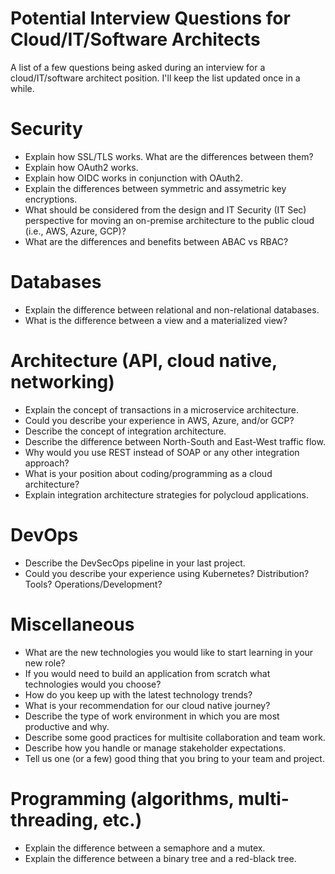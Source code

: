 # Potential Interview Questions for Cloud/IT/Software Architects
A list of a few questions being asked during an interview for a cloud/IT/software architect position. I'll keep the list updated once in a while.
# Security
* Explain how SSL/TLS works. What are the differences between them?
* Explain how OAuth2 works.
* Explain how OIDC works in conjunction with OAuth2.
* Explain the differences between symmetric and assymetric key encryptions.
* What should be considered from the design and IT Security (IT Sec) perspective for moving an on-premise architecture to the public cloud (i.e., AWS, Azure, GCP)?
* What are the differences and benefits between ABAC vs RBAC?
# Databases
* Explain the difference between relational and non-relational databases.
* What is the difference between a view and a materialized view?
# Architecture (API, cloud native, networking)
* Explain the concept of transactions in a microservice architecture.
* Could you describe your experience in AWS, Azure, and/or GCP?
* Describe the concept of integration architecture.
* Describe the difference between North-South and East-West traffic flow.
* Why would you use REST instead of SOAP or any other integration approach?
* What is your position about coding/programming as a cloud architecture?
* Explain integration architecture strategies for polycloud applications.
# DevOps
* Describe the DevSecOps pipeline in your last project.
* Could you describe your experience using Kubernetes? Distribution? Tools? Operations/Development?
# Miscellaneous
* What are the new technologies you would like to start learning in your new role?
* If you would need to build an application from scratch what technologies would you choose?
* How do you keep up with the latest technology trends?
* What is your recommendation for our cloud native journey?
* Describe the type of work environment in which you are most productive and why.
* Describe some good practices for multisite collaboration and team work.
* Describe how you handle or manage stakeholder expectations.
* Tell us one (or a few) good thing that you bring to your team and project.
# Programming (algorithms, multi-threading, etc.)
* Explain the difference between a semaphore and a mutex.
* Explain the difference between a binary tree and a red-black tree.
